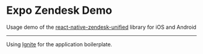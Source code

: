 # Expo Zendesk Demo

Usage demo of the [react-native-zendesk-unified](https://github.com/mateoguzmana/react-native-zendesk-unified) library for iOS and Android

<!-- <table>
  <tr>
    <td style="width: 50%; text-align: center;">
      <img src="https://github.com/mateoguzmana/react-native-zendesk-unified/assets/20783123/420528be-72c9-40da-a90c-3db677b19fc4" alt="iOS" width="300"/>
    </td>
    <td style="width: 50%; text-align: center;">
      <img src="https://github.com/mateoguzmana/react-native-zendesk-unified/assets/20783123/3981b601-a1fb-4b7e-958f-0c662ced0081" alt="Android" width="300"/>
    </td>
  </tr>
</table> -->

---

Using [Ignite](https://github.com/infinitered/ignite) for the application boilerplate.
